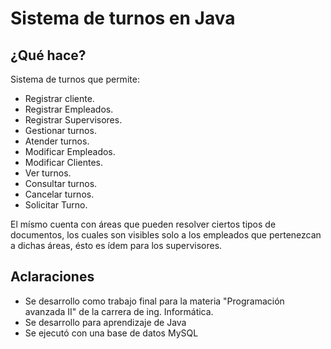 # Sistema de turnos en Java
## ¿Qué hace?
Sistema de turnos que permite:
* Registrar cliente.
* Registrar Empleados.
* Registrar Supervisores.
* Gestionar turnos.
* Atender turnos.
* Modificar Empleados.
* Modificar Clientes.
* Ver turnos.
* Consultar turnos.
* Cancelar turnos.
* Solicitar Turno.

El mísmo cuenta con áreas que pueden resolver ciertos tipos de documentos, los cuales son visibles solo a los empleados que pertenezcan a dichas áreas, ésto es ídem para los supervisores.
## Aclaraciones

* Se desarrollo como trabajo final para la materia "Programación avanzada II" de la carrera de ing. Informática.
* Se desarrollo para aprendizaje de Java
* Se ejecutó con una base de datos MySQL
